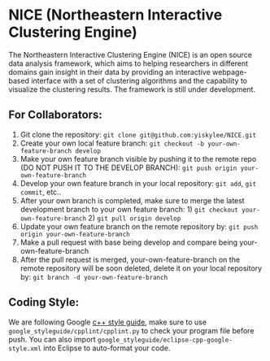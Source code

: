 # NICE (Northeastern Interactive Clustering Engine)
The Northeastern Interactive Clustering Engine (NICE) is an open source 
data analysis framework, which aims to helping researchers in different 
domains gain insight in their data by providing an interactive 
webpage-based interface with a set of clustering algorithms and the 
capability to visualize the clustering results. The framework is still 
under development.

## For Collaborators:
1. Git clone the repository: `git clone git@github.com:yiskylee/NICE.git`
2. Create your own local feature branch: `git checkout -b your-own-feature-branch develop`
3. Make your own feature branch visible by pushing it to the remote repo (DO NOT PUSH IT TO THE DEVELOP BRANCH): `git push origin your-own-feature-branch`
4. Develop your own feature branch in your local repository: `git add`, `git commit`, etc..
5. After your own branch is completed, make sure to merge the latest development branch to your own feature branch: 1) `git checkout your-own-feature-branch` 2) `git pull origin develop`
6. Update your own feature branch on the remote repository by: `git push origin your-own-feature-branch`
7. Make a pull request with base being develop and compare being your-own-feature-branch
8. After the pull request is merged, your-own-feature-branch on the remote repository will be soon deleted, delete it on your local repository by: `git branch -d your-own-feature-branch`

## Coding Style:
We are following Google [c++ style guide](https://google.github.io/styleguide/cppguide.html), make sure to use `google_styleguide/cpplint/cpplint.py` to check your program file before push. You can also import `google_styleguide/eclipse-cpp-google-style.xml` into Eclipse to auto-format your code.
